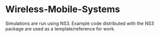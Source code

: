 # Wireless-Mobile-Systems

Simulations are run using NS3. Example code distributed with the NS3 package are used as a template/reference for work.
